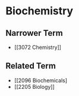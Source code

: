 # Biochemistry  

## Narrower Term

- [[3072 Chemistry]]  

## Related Term

- [[2096 Biochemicals]
- [[2205 Biology]]  

